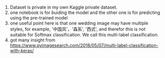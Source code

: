 1. Dataset is private in my own Kaggle private dataset.
2. one notebook is for buiding the model and the other one is for predicting using the pre-trained model
3. one useful point here is that one wedding image may have multiple styles, for example, '中国风'，'森系', '西式', and therefor this is not suitable for Softmax classification. We call this multi-label classification.
4. got many insight from https://www.pyimagesearch.com/2018/05/07/multi-label-classification-with-keras/
